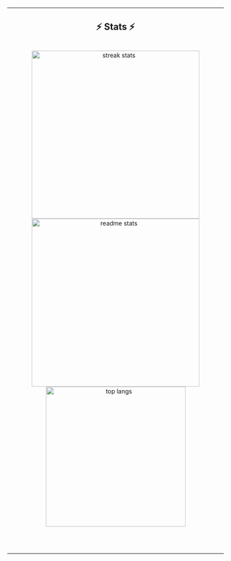 
<hr/>

<h2 align="center">⚡ Stats ⚡</h2>
<br>
<div align=center>
  <img width=390 src="https://github-readme-streak-stats-krishkh.vercel.app/?user=krishkh&count_private=true&theme=react&border_radius=10" alt="streak stats"/>
  <img width=390 src="https://github-readme-stats-krishkh.vercel.app/api?username=krishkh&count_private=true&show_icons=true&theme=react&rank_icon=github&border_radius=10" alt="readme stats" />
  <br/>
  <img width=325 align="center" src="https://github-readme-stats-krishkh.vercel.app/api/top-langs/?username=krishkh&hide=HTML&langs_count=8&layout=compact&theme=react&border_radius=10&size_weight=0.5&count_weight=0.5&exclude_repo=github-readme-stats" alt="top langs" />
</div>

<br/><br/>

<hr/>
